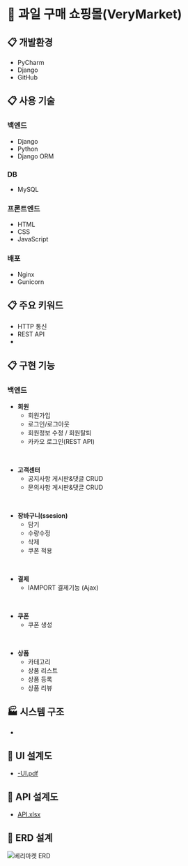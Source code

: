 # 🍓 과일 구매 쇼핑몰(VeryMarket) 

## :clipboard: 개발환경
* PyCharm
* Django
* GitHub

## :clipboard: 사용 기술
### 백엔드
* Django
* Python
* Django ORM

### DB
* MySQL

### 프론트엔드
* HTML
* CSS
* JavaScript

### 배포
* Nginx
* Gunicorn

## :clipboard: 주요 키워드
* HTTP 통신
* REST API
* 

## :clipboard: 구현 기능
### 백엔드
* __회원__
   * 회원가입
   * 로그인/로그아웃
   * 회원정보 수정 / 회원탈퇴
   * 카카오 로그인(REST API) 
<br>

* __고객센터__
   * 공지사항 게시판&댓글 CRUD
   * 문의사항 게시판&댓글 CRUD
<br>

* __장바구니(ssesion)__
   * 담기
   * 수량수정
   * 삭제
   * 쿠폰 적용
<br>

* __결제__
   * IAMPORT 결제기능 (Ajax)    
<br>

* __쿠폰__
   * 쿠폰 생성
<br>

* __상품__
   * 카테고리
   * 상품 리스트
   * 상품 등록
   * 상품 리뷰

## :factory: 시스템 구조
* 

## :link: UI 설계도
* [-UI.pdf](https://docs.google.com/viewer?url=https://github.com/Hongin-Lim/Bigdata_Project/blob/main/files/-UI.pdf?raw=True)

## :link: API 설계도
* [API.xlsx](https://docs.google.com/viewer?url=https://github.com/Hongin-Lim/Bigdata_Project/blob/main/files/API.xlsx?raw=True)

## :link: ERD 설계
![베리마켓 ERD](https://user-images.githubusercontent.com/97941148/172517678-73763414-2e8b-4bf0-89c6-c8e44bc157c3.png)

